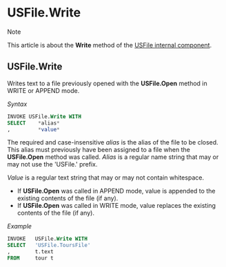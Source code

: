 # USFile.Write



> [!NOTE]
> This article is about the **Write** method of the [USFile internal component](/docs/Extensions/USFile%20internal%20component).

## **USFile.Write**

Writes text to a file previously opened with the **USFile.Open** method in WRITE or APPEND mode.

*Syntax*

```sql
INVOKE USFile.Write WITH
SELECT    *alias*
,         *value*
```

The required and case-insensitive *alias* is the alias of the file to be closed. This alias must previously have been assigned to a file when the **USFile.Open** method was called. *Alias* is a regular name string that may or may not use the 'USFile.' prefix.

*Value* is a regular text string that may or may not contain whitespace.

- If **USFile.Open** was called in APPEND mode, value is appended to the existing contents of the file (if any).
- If **USFile.Open** was called in WRITE mode, value replaces the existing contents of the file (if any).

*Example*

```sql
INVOKE   USFile.Write WITH
SELECT   'USFile.ToursFile'
,        t.text
FROM     tour t
```